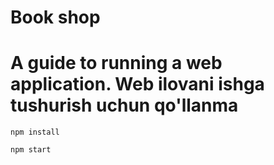 # Book shop
<h1>A guide to running a web application. Web ilovani ishga tushurish uchun qo'llanma</h1>

```
npm install 
```
```
npm start
```
